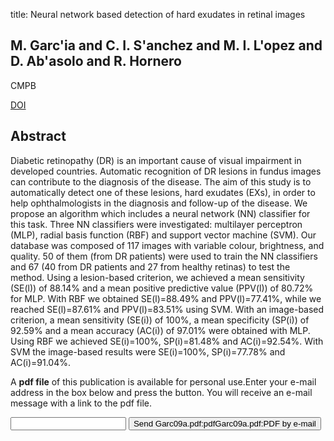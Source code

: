 title: Neural network based detection of hard exudates in retinal images

## M. Garc'ia and C. I. S'anchez and M. I. L'opez and D. Ab'asolo and R. Hornero
CMPB

<a href="https://doi.org/10.1016/j.cmpb.2008.07.006">DOI</a>

## Abstract
Diabetic retinopathy (DR) is an important cause of visual impairment in developed countries. Automatic recognition of DR lesions in fundus images can contribute to the diagnosis of the disease. The aim of this study is to automatically detect one of these lesions, hard exudates (EXs), in order to help ophthalmologists in the diagnosis and follow-up of the disease. We propose an algorithm which includes a neural network (NN) classifier for this task. Three NN classifiers were investigated: multilayer perceptron (MLP), radial basis function (RBF) and support vector machine (SVM). Our database was composed of 117 images with variable colour, brightness, and quality. 50 of them (from DR patients) were used to train the NN classifiers and 67 (40 from DR patients and 27 from healthy retinas) to test the method. Using a lesion-based criterion, we achieved a mean sensitivity (SE(l)) of 88.14% and a mean positive predictive value (PPV(l)) of 80.72% for MLP. With RBF we obtained SE(l)=88.49% and PPV(l)=77.41%, while we reached SE(l)=87.61% and PPV(l)=83.51% using SVM. With an image-based criterion, a mean sensitivity (SE(i)) of 100%, a mean specificity (SP(i)) of 92.59% and a mean accuracy (AC(i)) of 97.01% were obtained with MLP. Using RBF we achieved SE(i)=100%, SP(i)=81.48% and AC(i)=92.54%. With SVM the image-based results were SE(i)=100%, SP(i)=77.78% and AC(i)=91.04%.

A <b>pdf file</b> of this publication is available for personal use.Enter your e-mail address in the box below and press the button. You will receive an e-mail message with a link to the pdf file.
<form action="sender.php">  <input type="text" name="email">  <input type="submit" value="Send Garc09a.pdf:pdfGarc09a.pdf:PDF by e-mail"></form>